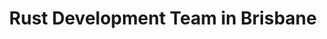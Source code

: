 ---
title: Rust Development Team in Brisbane
permalink: /landings/locations/brisbane/developer/rust
technology: Rust
location: Brisbane
---
